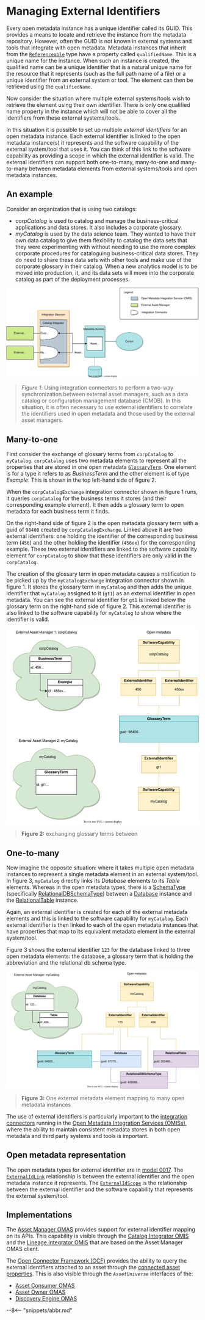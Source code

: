 <!-- SPDX-License-Identifier: CC-BY-4.0 -->
<!-- Copyright Contributors to the Egeria project. -->

# Managing External Identifiers

Every open metadata instance has a unique identifier called its GUID. This provides a means to locate and retrieve the instance from the metadata repository. However, often the GUID is not known in external systems and tools that integrate with open metadata. Metadata instances that inherit from the [`Referenceable`](/types/0/0010-Base-Model/#referenceable) type have a property called `qualifiedName`. This is a unique name for the instance. When such an instance is created, the qualified name can be a unique identifier that is a natural unique name for the resource that it represents (such as the full path name of a file) or a unique identifier from an external system or tool. The element can then be retrieved using the `qualifiedName`.

Now consider the situation where multiple external systems/tools wish to retrieve the element using their own identifier. There is only one qualified name property in the instance which will not be able to cover all the identifiers from these external systems/tools.

In this situation it is possible to set up multiple *external identifiers* for an open metadata instance. Each external identifier is linked to the open metadata instance(s) it represents and the software capability of the external system/tool that uses it. You can think of this link to the software capability as providing a scope in which the external identifier is valid. The external identifiers can support both one-to-many, many-to-one and many-to-many between metadata elements from external systems/tools and open metadata instances.


## An example

Consider an organization that is using two catalogs:

* *corpCatalog* is used to catalog and manage the business-critical applications and data stores.  It also includes a corporate glossary.
* *myCatalog* is used by the data science team.  They wanted to have their own data catalog to give them flexibility to catalog the data sets that they were experimenting with without needing to use the more complex corporate procedures for cataloguing business-critical data stores.  They do need to share these data sets with other tools and make use of the corporate glossary in their catalog.  When a new analytics model is to be moved into production, it, and its data sets will move into the corporate catalog as part of the deployment processes.

![Figure 1](external-asset-manager.svg)
> *Figure 1*: Using integration connectors to perform a two-way synchronization between external asset managers, such as a data catalog or configuration management database (CMDB).  In this situation, it is often necessary to use external identifiers to correlate the identifiers used in open metadata and those used by the external asset managers.


## Many-to-one

First consider the exchange of glossary terms from `corpCatalog` to `myCatalog`. `corpCatalog` uses two metadata elements to represent all the properties that are stored in one open metadata [`GlossaryTerm`](/types/3/0330-terms/#glossaryterm).  One element is for a type it refers to as *BusinessTerm* and the other element is of type *Example*.  This is shown in the top left-hand side of figure 2. 

When the `corpCatalogExchange` integration connector shown in figure 1 runs, it queries `corpCatalog` for the business terms it stores (and their corresponding example element).  It then adds a glossary term to open metadata for each business term it finds. 

On the right-hand side of figure 2 is the open metadata glossary term with a guid of `98400` created by `corpCatalogExchange`.  Linked above it are two external identifiers: one holding the identifier of the corresponding business term (`456`) and the other holding the identifier (`456ex`) for the corresponding example.  These two external identifiers are linked to the software capability element for `corpCatalog` to show that these identifiers are only valid in the `corpCatalog`.

The creation of the glossary term in open metadata causes a notification to be picked up by the `myCatalogExchange` integration connector shown in figure 1.  It stores the glossary term in `myCatalog` and then adds the unique identifier that `myCatalog` assigned to it (`gt1`) as an external identifier in open metadata.  You can see the external identifier for `gt1` is linked below the glossary term on the right-hand side of figure 2.  This external identifier is also linked to the software capability for `myCatalog` to show where the identifier is valid.

![Figure 2:](external-identifiers-many-to-one-mapping.svg)
> **Figure 2:** exchanging glossary terms between 


## One-to-many

Now imagine the opposite situation: where it takes multiple open metadata instances to represent a single metadata element in an external system/tool. In figure 3, `myCatalog` directly links its *Database* elements to its *Table* elements.  Whereas in the open metadata types, there is a [SchemaType](/types/5/0501-schema-elements/#schematype) (specifically [RelationalDBSchemaType](/types/5/0534-relational-schemas/#relationaldbschematype)) between a [Database](/types/2/0224-databases) instance and the [RelationalTable](/types/5/0534-relational-schemas/#relationaltable) instance.

Again, an external identifier is created for each of the external metadata elements and this is linked to the software capability for `myCatalog`. Each external identifier is then linked to each of the open metadata instances that have properties that map to its equivalent metadata element in the external system/tool.

Figure 3 shows the external identifier `123` for the database linked to three open metadata elements: the database, a glossary term that is holding the abbreviation and the relational db schema type.

![Figure 3](external-identifiers-one-to-many-mapping.svg)
> **Figure 3:** One external metadata element mapping to many open metadata instances


The use of external identifiers is particularly important to the [integration connectors](/concepts/integration-connector) running in the [Open Metadata Integration Services (OMISs)](/services/omis), where the ability to maintain consistent metadata stores in both open metadata and third party systems and tools is important.

## Open metadata representation

The open metadata types for external identifier are in [model 0017](/types/0/0017-External-Identifiers). The [`ExternalIdLink`](/types/0/0017-External-Identifiers/#externalidlink) relationship is between the external identifier and the open metadata instance it represents. The [`ExternalIdScope`](/types/0/0017-External-Identifiers/#externalidscope) is the relationship between the external identifier and the software capability that represents the external system/tool.

## Implementations

The [Asset Manager OMAS](/services/omas/asset-manager/overview) provides support for external identifier mapping on its APIs. This capability is visible through the [Catalog Integrator OMIS](/services/omis/catalog-integrator/overview) and the [Lineage Integrator OMIS](/services/omis/lineage-integrator/overview) that are based on the Asset Manager OMAS client.

The [Open Connector Framework (OCF)](/frameworks/ocf/overview) provides the ability to query the external identifiers attached to an asset through the [connected asset properties](/concepts/connected-asset-properties). This is also visible through the *`AssetUniverse`* interfaces of the:

- [Asset Consumer OMAS](/services/omas/asset-consumer/overview)
- [Asset Owner OMAS](/services/omas/asset-owner/overview)
- [Discovery Engine OMAS](/services/omas/discovery-engine/overview)

--8<-- "snippets/abbr.md"
